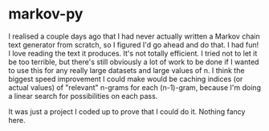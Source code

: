 markov-py
=========

I realised a couple days ago that I had never actually written a Markov chain text generator from scratch, so I figured I'd go ahead and do that. I had fun! I love reading the text it produces.
It's not totally efficient. I tried not to let it be too terrible, but there's still obviously a lot of work to be done if I wanted to use this for any really large datasets and large values of n. I think the biggest speed improvement I could make would be caching indices (or actual values) of "relevant" n-grams for each (n-1)-gram, because I'm doing a linear search for possibilities on each pass.

It was just a project I coded up to prove that I could do it. Nothing fancy here.